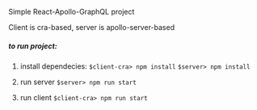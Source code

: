 Simple React-Apollo-GraphQL project

Client is cra-based, server is apollo-server-based

##### to run project:
1. install dependecies: 
`$client-cra> npm install`
`$server> npm install`

2. run server
`$server> npm run start`

3. run client
`$client-cra> npm run start`
